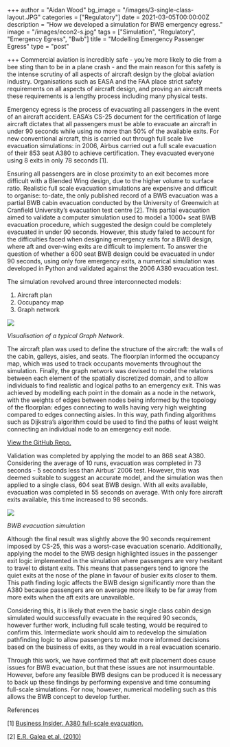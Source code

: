 +++
author = "Aidan Wood"
bg_image = "/images/3-single-class-layout.JPG"
categories = ["Regulatory"]
date = 2021-03-05T00:00:00Z
description = "How we developed a simulation for BWB emergency egress."
image = "/images/econ2-s.jpg"
tags = ["Simulation", "Regulatory", "Emergency Egress", "Bwb"]
title = "Modelling Emergency Passenger Egress"
type = "post"

+++
Commercial aviation is incredibly safe - you’re more likely to die from a bee sting than to be in a plane crash - and the main reason for this safety is the intense scrutiny of all aspects of aircraft design by the global aviation industry. Organisations such as EASA and the FAA place strict safety requirements on all aspects of aircraft design, and proving an aircraft meets these requirements is a lengthy process including many physical tests.

Emergency egress is the process of evacuating all passengers in the event of an aircraft accident. EASA’s CS-25 document for the certification of large aircraft dictates that all passengers must be able to evacuate an aircraft in under 90 seconds while using no more than 50% of the available exits. For new conventional aircraft, this is carried out through full scale live evacuation simulations: in 2006, Airbus carried out a full scale evacuation of their 853 seat A380 to achieve certification. They evacuated everyone using 8 exits in only 78 seconds \[1\].

Ensuring all passengers are in close proximity to an exit becomes more difficult with a Blended Wing design, due to the higher volume to surface ratio. Realistic full scale evacuation simulations are expensive and difficult to organise: to-date, the only published record of a BWB evacuation was a partial BWB cabin evacuation conducted by the University of Greenwich at Cranfield University’s evacuation test centre \[2\]. This partial evacuation aimed to validate a computer simulation used to model a 1000+ seat BWB evacuation procedure, which suggested the design could be completely evacuated in under 90 seconds. However, this study failed to account for the difficulties faced when designing emergency exits for a BWB design, where aft and over-wing exits are difficult to implement. To answer the question of whether a 600 seat BWB design could be evacuated in under 90 seconds, using only fore emergency exits, a numerical simulation was developed in Python and validated against the 2006 A380 evacuation test.

The simulation revolved around three interconnected models:

1. Aircraft plan
2. Occupancy map
3. Graph network

![](/images/black-n-white.png)

_Visualisation of a typical Graph Network._

The aircraft plan was used to define the structure of the aircraft: the walls of the cabin, galleys, aisles, and seats. The floorplan informed the occupancy map, which was used to track occupants movements throughout the simulation. Finally, the graph network was devised to model the relations between each element of the spatially discretized domain, and to allow individuals to find realistic and logical paths to an emergency exit. This was achieved by modelling each point in the domain as a node in the network, with the weights of edges between nodes being informed by the topology of the floorplan: edges connecting to walls having very high weighting compared to edges connecting aisles. In this way, path finding algorithms such as Dijkstra’s algorithm could be used to find the paths of least weight connecting an individual node to an emergency exit node.

[View the GitHub Repo.](https://github.com/aidan-wood-43/bwb-evac-sim "GitHub Repo.")

Validation was completed by applying the model to an 868 seat A380. Considering the average of 10 runs, evacuation was completed in 73 seconds - 5 seconds less than Airbus’ 2006 test. However, this was deemed suitable to suggest an accurate model, and the simulation was then applied to a single class, 604 seat BWB design. With all exits available, evacuation was completed in 55 seconds on average. With only fore aircraft exits available, this time increased to 98 seconds.

![](/images/evac-bwb3.gif)

_BWB evacuation simulation_

Although the final result was slightly above the 90 seconds requirement imposed by CS-25, this was a worst-case evacuation scenario. Additionally, applying the model to the BWB design highlighted issues in the passenger exit logic implemented in the simulation where passengers are very hesitant to travel to distant exits. This means that passengers tend to ignore the quiet exits at the nose of the plane in favour of busier exits closer to them. This path finding logic affects the BWB design significantly more than the A380 because passengers are on average more likely to be far away from more exits when the aft exits are unavailable.

Considering this, it is likely that even the basic single class cabin design simulated would successfully evacuate in the required 90 seconds, however further work, including full scale testing, would be required to confirm this. Intermediate work should aim to redevelop the simulation pathfinding logic to allow passengers to make more informed decisions based on the business of exits, as they would in a real evacuation scenario.

Through this work, we have confirmed that aft exit placement does cause issues for BWB evacuation, but that these issues are not insurmountable. However, before any feasible BWB designs can be produced it is necessary to back up these findings by performing expensive and time consuming full-scale simulations. For now, however, numerical modelling such as this allows the BWB concept to develop further.

References

\[1\] [Business Insider. A380 full-scale evacuation.](https://www.businessinsider.com/time-escape-crashed-airliner-2016-8?r=US&IR=T "Business Insider. A380 full-scale evacuation.")

\[2\] [E.R. Galea et.al. (2010)](https://www.researchgate.net/publication/228824877_Evacuation_Analysis_of_1000_Seat_Blended_Wing_Body_Aircraft_Configurations_Computer_Simulations_and_Full-scale_Evacuation_Experiment "E.R. Galea et.al. (2010)")